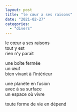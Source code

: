 ```yaml
---
layout: post
title: "le cœur a ses raisons"
date: "2021-02-27"
categories:
  - "divers"
---
```


le cœur a ses raisons  
tout y est  
rien n'y paraît  

une boîte fermée  
un œuf  
bien vivant à l'intérieur  

une planète en fusion  
avec à sa surface  
un espace où vivre

toute forme de vie en dépend
